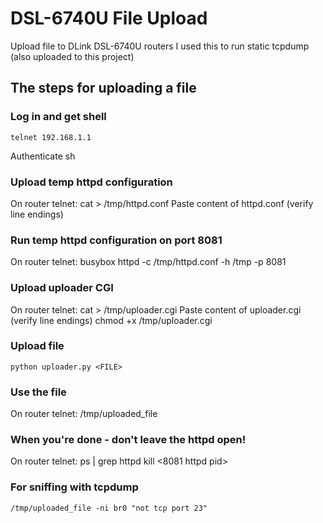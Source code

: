 # DSL-6740U File Upload
Upload file to DLink DSL-6740U routers
I used this to run static tcpdump (also uploaded to this project)

## The steps for uploading a file
### Log in and get shell
    telnet 192.168.1.1
Authenticate
    sh

### Upload temp httpd configuration
On router telnet:
    cat > /tmp/httpd.conf
Paste content of httpd.conf (verify line endings)

### Run temp httpd configuration on port 8081
On router telnet:
    busybox httpd -c /tmp/httpd.conf -h /tmp -p 8081

### Upload uploader CGI
On router telnet:
    cat > /tmp/uploader.cgi
Paste content of uploader.cgi (verify line endings)
    chmod +x /tmp/uploader.cgi

### Upload file
    python uploader.py <FILE>

### Use the file
On router telnet:
    /tmp/uploaded_file

### When you're done - don't leave the httpd open!
On router telnet:
    ps | grep httpd
    kill <8081 httpd pid>


### For sniffing with tcpdump
    /tmp/uploaded_file -ni br0 "not tcp port 23"

